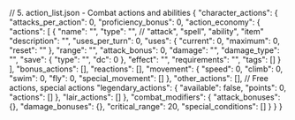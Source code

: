 // 5. action_list.json - Combat actions and abilities
{
  "character_actions": {
    "attacks_per_action": 0,
    "proficiency_bonus": 0,
    "action_economy": {
      "actions": [
        {
          "name": "",
          "type": "", // "attack", "spell", "ability", "item"
          "description": "",
          "uses_per_turn": 0,
          "uses": {
            "current": 0,
            "maximum": 0,
            "reset": ""
          },
          "range": "",
          "attack_bonus": 0,
          "damage": "",
          "damage_type": "",
          "save": {
            "type": "",
            "dc": 0
          },
          "effect": "",
          "requirements": "",
          "tags": []
        }
      ],
      "bonus_actions": [],
      "reactions": [],
      "movement": {
        "speed": 0,
        "climb": 0,
        "swim": 0,
        "fly": 0,
        "special_movement": []
      },
      "other_actions": [], // Free actions, special actions
      "legendary_actions": {
        "available": false,
        "points": 0,
        "actions": []
      },
      "lair_actions": []
    },
    "combat_modifiers": {
      "attack_bonuses": {},
      "damage_bonuses": {},
      "critical_range": 20,
      "special_conditions": []
    }
  }
}